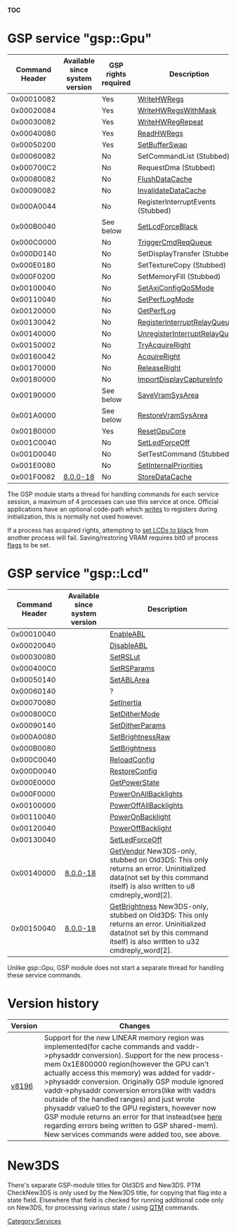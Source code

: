 __TOC__

# GSP service "gsp::Gpu"

| Command Header | Available since system version  | GSP rights required | Description                                                                      |
|----------------|---------------------------------|---------------------|----------------------------------------------------------------------------------|
| 0x00010082     |                                 | Yes                 | [WriteHWRegs](GSPGPU:WriteHWRegs "wikilink")                                     |
| 0x00020084     |                                 | Yes                 | [WriteHWRegsWithMask](GSPGPU:WriteHWRegsWithMask "wikilink")                     |
| 0x00030082     |                                 | Yes                 | [WriteHWRegRepeat](GSPGPU:WriteHWRegRepeat "wikilink")                           |
| 0x00040080     |                                 | Yes                 | [ReadHWRegs](GSPGPU:ReadHWRegs "wikilink")                                       |
| 0x00050200     |                                 | Yes                 | [SetBufferSwap](GSPGPU:SetBufferSwap "wikilink")                                 |
| 0x00060082     |                                 | No                  | SetCommandList (Stubbed)                                                         |
| 0x000700C2     |                                 | No                  | RequestDma (Stubbed)                                                             |
| 0x00080082     |                                 | No                  | [FlushDataCache](GSPGPU:FlushDataCache "wikilink")                               |
| 0x00090082     |                                 | No                  | [InvalidateDataCache](GSPGPU:InvalidateDataCache "wikilink")                     |
| 0x000A0044     |                                 | No                  | RegisterInterruptEvents (Stubbed)                                                |
| 0x000B0040     |                                 | See below           | [SetLcdForceBlack](GSPGPU:SetLcdForceBlack "wikilink")                           |
| 0x000C0000     |                                 | No                  | [TriggerCmdReqQueue](GSPGPU:TriggerCmdReqQueue "wikilink")                       |
| 0x000D0140     |                                 | No                  | SetDisplayTransfer (Stubbed)                                                     |
| 0x000E0180     |                                 | No                  | SetTextureCopy (Stubbed)                                                         |
| 0x000F0200     |                                 | No                  | SetMemoryFill (Stubbed)                                                          |
| 0x00100040     |                                 | No                  | [SetAxiConfigQoSMode](GSPGPU:SetAxiConfigQoSMode "wikilink")                     |
| 0x00110040     |                                 | No                  | [SetPerfLogMode](GSPGPU:SetPerfLogMode "wikilink")                               |
| 0x00120000     |                                 | No                  | [GetPerfLog](GSPGPU:GetPerfLog "wikilink")                                       |
| 0x00130042     |                                 | No                  | [RegisterInterruptRelayQueue](GSPGPU:RegisterInterruptRelayQueue "wikilink")     |
| 0x00140000     |                                 | No                  | [UnregisterInterruptRelayQueue](GSPGPU:UnregisterInterruptRelayQueue "wikilink") |
| 0x00150002     |                                 | No                  | [TryAcquireRight](GSPGPU:TryAcquireRight "wikilink")                             |
| 0x00160042     |                                 | No                  | [AcquireRight](GSPGPU:AcquireRight "wikilink")                                   |
| 0x00170000     |                                 | No                  | [ReleaseRight](GSPGPU:ReleaseRight "wikilink")                                   |
| 0x00180000     |                                 | No                  | [ImportDisplayCaptureInfo](GSPGPU:ImportDisplayCaptureInfo "wikilink")           |
| 0x00190000     |                                 | See below           | [SaveVramSysArea](GSPGPU:SaveVramSysArea "wikilink")                             |
| 0x001A0000     |                                 | See below           | [RestoreVramSysArea](GSPGPU:RestoreVramSysArea "wikilink")                       |
| 0x001B0000     |                                 | Yes                 | [ResetGpuCore](GSPGPU:ResetGpuCore "wikilink")                                   |
| 0x001C0040     |                                 | No                  | [SetLedForceOff](GSPGPU:SetLedForceOff "wikilink")                               |
| 0x001D0040     |                                 | No                  | SetTestCommand (Stubbed)                                                         |
| 0x001E0080     |                                 | No                  | [SetInternalPriorities](GSPGPU:SetInternalPriorities "wikilink")                 |
| 0x001F0082     | [8.0.0-18](8.0.0-18 "wikilink") | No                  | [StoreDataCache](GSPGPU:StoreDataCache "wikilink")                               |

The GSP module starts a thread for handling commands for each service
session, a maximum of 4 processes can use this service at once. Official
applications have an optional code-path which
[writes](GSPGPU:WriteHWRegs "wikilink") to registers during
initialization, this is normally not used however.

If a process has acquired rights, attempting to [set LCDs to
black](GSPGPU:SetLcdForceBlack "wikilink") from another process will
fail. Saving/restoring VRAM requires bit0 of process
[flags](GSPGPU:RegisterInterruptRelayQueue "wikilink") to be set.

# GSP service "gsp::Lcd"

| Command Header | Available since system version  | Description                                                                                                                                                                                                |
|----------------|---------------------------------|------------------------------------------------------------------------------------------------------------------------------------------------------------------------------------------------------------|
| 0x00010040     |                                 | [EnableABL](GSPLCD:EnableABL "wikilink")                                                                                                                                                                   |
| 0x00020040     |                                 | [DisableABL](GSPLCD:DisableABL "wikilink")                                                                                                                                                                 |
| 0x00030080     |                                 | [SetRSLut](GSPLCD:SetRSLut "wikilink")                                                                                                                                                                     |
| 0x000400C0     |                                 | [SetRSParams](GSPLCD:SetRSParams "wikilink")                                                                                                                                                               |
| 0x00050140     |                                 | [SetABLArea](GSPLCD:SetABLArea "wikilink")                                                                                                                                                                 |
| 0x00060140     |                                 | ?                                                                                                                                                                                                          |
| 0x00070080     |                                 | [SetInertia](GSPLCD:SetInertia "wikilink")                                                                                                                                                                 |
| 0x000800C0     |                                 | [SetDitherMode](GSPLCD:SetDitherMode "wikilink")                                                                                                                                                           |
| 0x00090140     |                                 | [SetDitherParams](GSPLCD:SetDitherParams "wikilink")                                                                                                                                                       |
| 0x000A0080     |                                 | [SetBrightnessRaw](GSPLCD:SetBrightnessRaw "wikilink")                                                                                                                                                     |
| 0x000B0080     |                                 | [SetBrightness](GSPLCD:SetBrightness "wikilink")                                                                                                                                                           |
| 0x000C0040     |                                 | [ReloadConfig](GSPLCD:ReloadConfig "wikilink")                                                                                                                                                             |
| 0x000D0040     |                                 | [RestoreConfig](GSPLCD:RestoreConfig "wikilink")                                                                                                                                                           |
| 0x000E0000     |                                 | [GetPowerState](GSPLCD:GetPowerState "wikilink")                                                                                                                                                           |
| 0x000F0000     |                                 | [PowerOnAllBacklights](GSPLCD:PowerOnAllBacklights "wikilink")                                                                                                                                             |
| 0x00100000     |                                 | [PowerOffAllBacklights](GSPLCD:PowerOffAllBacklights "wikilink")                                                                                                                                           |
| 0x00110040     |                                 | [PowerOnBacklight](GSPLCD:PowerOnBacklight "wikilink")                                                                                                                                                     |
| 0x00120040     |                                 | [PowerOffBacklight](GSPLCD:PowerOffBacklight "wikilink")                                                                                                                                                   |
| 0x00130040     |                                 | [SetLedForceOff](GSPLCD:SetLedForceOff "wikilink")                                                                                                                                                         |
| 0x00140000     | [8.0.0-18](8.0.0-18 "wikilink") | [GetVendor](GSPLCD:GetVendor "wikilink") New3DS-only, stubbed on Old3DS: This only returns an error. Uninitialized data(not set by this command itself) is also written to u8 cmdreply_word\[2\].          |
| 0x00150040     | [8.0.0-18](8.0.0-18 "wikilink") | [GetBrightness](GSPLCD:GetBrightness "wikilink") New3DS-only, stubbed on Old3DS: This only returns an error. Uninitialized data(not set by this command itself) is also written to u32 cmdreply_word\[2\]. |

Unlike gsp::Gpu, GSP module does not start a separate thread for
handling these service commands.

# Version history

| Version                      | Changes                                                                                                                                                                                                                                                                                                                                                                                                                                                                                                                                                                                                                                                         |
|------------------------------|-----------------------------------------------------------------------------------------------------------------------------------------------------------------------------------------------------------------------------------------------------------------------------------------------------------------------------------------------------------------------------------------------------------------------------------------------------------------------------------------------------------------------------------------------------------------------------------------------------------------------------------------------------------------|
| [v8196](8.0.0-18 "wikilink") | Support for the new LINEAR memory region was implemented(for cache commands and vaddr-\>physaddr conversion). Support for the new process-mem 0x1E800000 region(however the GPU can't actually access this memory) was added for vaddr-\>physaddr conversion. Originally GSP module ignored vaddr-\>physaddr conversion errors(like with vaddrs outside of the handled ranges) and just wrote physaddr value0 to the GPU registers, however now GSP module returns an error for that instead(see [here](GSP_Shared_Memory#Command_Buffer_Header "wikilink") regarding errors being written to GSP shared-mem). New services commands were added too, see above. |

# New3DS

There's separate GSP-module titles for Old3DS and New3DS. PTM
CheckNew3DS is only used by the New3DS title, for copying that flag into
a state field. Elsewhere that field is checked for running additional
code only on New3DS, for processing various state / using
[QTM](QTM_Services "wikilink") commands.

[Category:Services](Category:Services "wikilink")